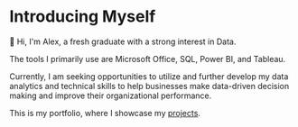 # Introducing Myself

👋 Hi, I'm Alex, a fresh graduate with a strong interest in Data.

The tools I primarily use are Microsoft Office, SQL, Power BI, and Tableau. 

Currently, I am seeking opportunities to utilize and further develop my data analytics and technical skills to help businesses make data-driven decision making and improve their organizational performance.

This is my portfolio, where I showcase my [projects](https://alexanderevanw.github.io/).
